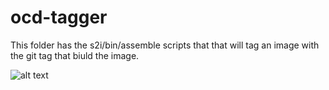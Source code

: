 # ocd-tagger

This folder has the s2i/bin/assemble scripts that that will tag an image with the git tag that biuld the image.

![alt text][ocd-build-components]

[ocd-build-components]: https://github.com/ocd-scm/ocd-meta/blob/master/imgs/ocd-tagger.png?raw=true "OCD Builder Components"
